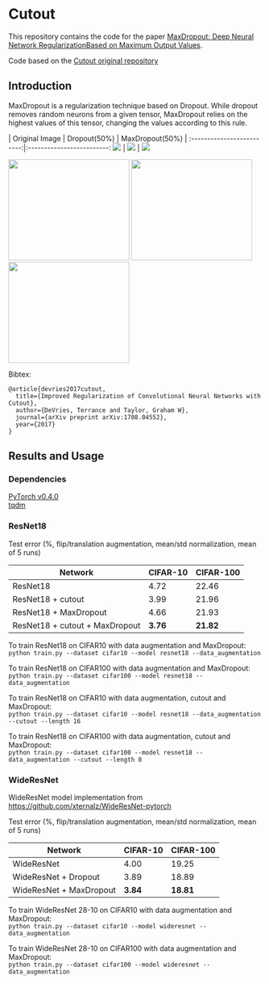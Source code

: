 # Cutout

This repository contains the code for the paper [MaxDropout: Deep Neural Network RegularizationBased on Maximum Output Values](https://arxiv.org/).   

Code based on the [Cutout original repository](https://github.com/uoguelph-mlrg/Cutout)

## Introduction

MaxDropout is a regularization technique based on Dropout. While dropout removes random neurons from a given tensor, MaxDropout relies on the highest values of this tensor, changing the values according to this rule.  

| Original Image             |  Dropout(50%) |   MaxDropout(50%)   |
:-------------------------:|:-------------------------:
![](https://github.com/cfsantos/MaxDropout-torch/blob/master/images/original.png)  |  ![](https://github.com/cfsantos/MaxDropout-torch/blob/master/images/droped.png) |  ![](https://github.com/cfsantos/MaxDropout-torch/blob/master/images/maxdroped.png)

<p align="left">
  <img width="240" height="200" src="https://github.com/cfsantos/MaxDropout-torch/blob/master/images/original.png ">
  <img width="240" height="200" src="https://github.com/cfsantos/MaxDropout-torch/blob/master/images/droped.png">
  <img width="240" height="200" src="https://github.com/cfsantos/MaxDropout-torch/blob/master/images/maxdroped.png">
</p>


 

Bibtex:  
```
@article{devries2017cutout,  
  title={Improved Regularization of Convolutional Neural Networks with Cutout},  
  author={DeVries, Terrance and Taylor, Graham W},  
  journal={arXiv preprint arXiv:1708.04552},  
  year={2017}  
}
```

## Results and Usage   
### Dependencies  
[PyTorch v0.4.0](http://pytorch.org/)  
[tqdm](https://pypi.python.org/pypi/tqdm)

### ResNet18  
Test error (%, flip/translation augmentation, mean/std normalization, mean of 5 runs) 

| **Network** | **CIFAR-10** | **CIFAR-100** |
| ----------- | ------------ | ------------- |
| ResNet18    | 4.72         | 22.46         |
| ResNet18 + cutout | 3.99   | 21.96         |
| ResNet18 + MaxDropout | 4.66   | 21.93         |
| ResNet18 + cutout + MaxDropout | **3.76**   | **21.82**         |  


To train ResNet18 on CIFAR10 with data augmentation and MaxDropout:    
`python train.py --dataset cifar10 --model resnet18 --data_augmentation `

To train ResNet18 on CIFAR100 with data augmentation and MaxDropout:    
`python train.py --dataset cifar100 --model resnet18 --data_augmentation `

To train ResNet18 on CIFAR10 with data augmentation, cutout and MaxDropout:    
`python train.py --dataset cifar10 --model resnet18 --data_augmentation --cutout --length 16`

To train ResNet18 on CIFAR100 with data augmentation, cutout and MaxDropout:    
`python train.py --dataset cifar100 --model resnet18 --data_augmentation --cutout --length 8`
### WideResNet
WideResNet model implementation from https://github.com/xternalz/WideResNet-pytorch  

Test error (%, flip/translation augmentation, mean/std normalization, mean of 5 runs)  

| **Network** | **CIFAR-10** | **CIFAR-100** | 
| ----------- | ------------ | ------------- | 
| WideResNet  | 4.00         | 19.25          | 
| WideResNet + Dropout | 3.89 | 18.89         | 
| WideResNet + MaxDropout | **3.84** | **18.81**         |

To train WideResNet 28-10 on CIFAR10 with data augmentation and MaxDropout:    
`python train.py --dataset cifar10 --model wideresnet --data_augmentation `

To train WideResNet 28-10 on CIFAR100 with data augmentation and MaxDropout:    
`python train.py --dataset cifar100 --model wideresnet --data_augmentation `



